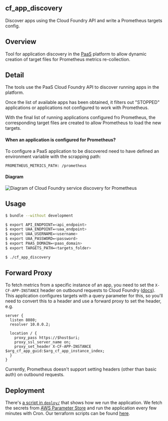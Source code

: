 ## cf_app_discovery

Discover apps using the Cloud Foundry API and write a Prometheus targets config.

## Overview

Tool for application discovery in the [PaaS](https://docs.cloud.service.gov.uk) platform to allow dynamic creation of target files for Prometheus metrics re-collection.

## Detail

The tools use the PaaS Cloud Foundry API to discover running apps in the platform.

Once the list of available apps has been obtained, it filters out "STOPPED" applications or applications not configured to work with Prometheus.

With the final list of running applications configured fro Prometheus, the corresponding target files are created to allow Prometheus to load the new targets.

#### When an application is configured for Prometheus?

To configure a PaaS application to be discovered need to have defined an environment variable with the scrapping path:
```
PROMETHEUS_METRICS_PATH: /prometheus
```

#### Diagram

![Diagram of Cloud Foundry service discovery for Prometheus](diagrams/discovery_app_funtionality.jpg)

## Usage

```bash
$ bundle --without development

$ export API_ENDPOINT=<api_endpoint>
$ export UAA_ENDPOINT=<uaa_endpoint>
$ export UAA_USERNAME=<username>
$ export UAA_PASSWORD=<password>
$ export PAAS_DOMAIN=<paas_domain>
$ export TARGETS_PATH=<targets_folder>

$ ./cf_app_discovery
```

## Forward Proxy

To fetch metrics from a specific instance of an app, you need to set the
`X-CF-APP-INSTANCE` header on outbound requests to Cloud Foundry
([docs](https://docs.cloudfoundry.org/devguide/deploy-apps/routes-domains.html#routing-requests-to-a-specific-app-instance)).
This application configures targets with a query parameter for this, so you'll
need to convert this to a header and use a forward proxy to set the header, e.g.

```
server {
  listen 8080;
  resolver 10.0.0.2;

  location / {
    proxy_pass https://$host$uri;
    proxy_ssl_server_name on;
    proxy_set_header X-CF-APP-INSTANCE $arg_cf_app_guid:$arg_cf_app_instance_index;
  }
}
```

Currently, Prometheus doesn't support setting headers (other than basic auth) on
outbound requests.

## Deployment

There's [a script in `deploy/`](./deploy/cf_app_discovery)
that shows how we run the application. We fetch
the secrets from
[AWS Parameter Store](https://docs.aws.amazon.com/systems-manager/latest/userguide/systems-manager-paramstore.html)
and run the application every few minutes with Cron. Our terraform scripts
can be found [here](https://github.com/alphagov/prometheus-aws-configuration).
